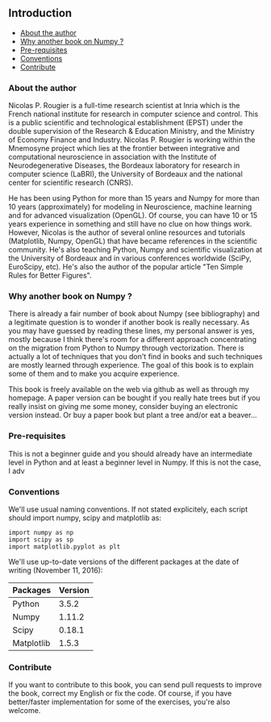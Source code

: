 ## Introduction

* [About the author](#about)
* [Why another book on Numpy ?](#why)
* [Pre-requisites](#pre-requisites)
* [Conventions](#conventions)
* [Contribute](#contribute)

### About the author <a name="about"></a>

Nicolas P. Rougier is a full-time research scientist at Inria which is the
French national institute for research in computer science and control. This is
a public scientific and technological establishment (EPST) under the double
supervision of the Research & Education Ministry, and the Ministry of Economy
Finance and Industry. Nicolas P. Rougier is working within the Mnemosyne
project which lies at the frontier between integrative and computational
neuroscience in association with the Institute of Neurodegenerative Diseases,
the Bordeaux laboratory for research in computer science (LaBRI), the
University of Bordeaux and the national center for scientific research (CNRS).
  
He has been using Python for more than 15 years and Numpy for more than 10
years (approximately) for modeling in Neuroscience, machine learning and for
advanced visualization (OpenGL). Of course, you can have 10 or 15 years
experience in something and still have no clue on how things work. However,
Nicolas is the author of several online resources and tutorials (Matplotlib,
Numpy, OpenGL) that have became references in the scientific community. He's
also teaching Python, Numpy and scientific visualization at the University of
Bordeaux and in various conferences worldwide (SciPy, EuroScipy, etc). He's
also the author of the popular article "Ten Simple Rules for Better Figures".

### Why another book on Numpy ? <a name="why"></a>

There is already a fair number of book about Numpy (see bibliography) and a
legitimate question is to wonder if another book is really necessary. As you
may have guessed by reading these lines, my personal answer is yes, mostly
because I think there's room for a different approach concentrating on the
migration from Python to Numpy through vectorization. There is actually a lot
of techniques that you don't find in books and such techniques are mostly
learned through experience. The goal of this book is to explain some of them
and to make you acquire experience.

This book is freely available on the web via github as well as through my
homepage. A paper version can be bought if you really hate trees but if you
really insist on giving me some money, consider buying an electronic version
instead. Or buy a paper book but plant a tree and/or eat a beaver...

### Pre-requisites <a name="pre-requisites"></a>

This is not a beginner guide and you should already have an intermediate level
in Python and at least a beginner level in Numpy. If this is not the case, I adv

### Conventions <a name="conventions"></a>

We'll use usual naming conventions. If not stated explicitely, each script
should import numpy, scipy and matplotlib as:
  
    import numpy as np
    import scipy as sp
    import matplotlib.pyplot as plt
 
We'll use up-to-date versions of the different packages at the date of
writing (November 11, 2016):

| Packages   | Version |
|------------|---------|
| Python     | 3.5.2   |
| Numpy      | 1.11.2  |
| Scipy      | 0.18.1  |
| Matplotlib | 1.5.3   |

### Contribute <a name="contribute"></a>

If you want to contribute to this book, you can send pull requests to improve
the book, correct my English or fix the code. Of course, if you have
better/faster implementation for some of the exercises, you're also welcome.
